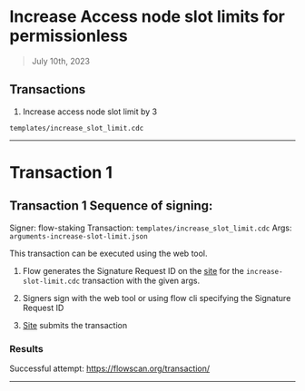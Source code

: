 # Increase Access node slot limits for permissionless

> July 10th, 2023

## Transactions

1. Increase access node slot limit by 3

`templates/increase_slot_limit.cdc`
___

# Transaction 1

## Transaction 1 Sequence of signing: 

Signer: flow-staking
Transaction: `templates/increase_slot_limit.cdc`
Args: `arguments-increase-slot-limit.json`

This transaction can be executed using the web tool.

1. Flow generates the Signature Request ID on the [site](https://flow-multisig-git-service-account-onflow.vercel.app/mainnet?type=&name=&param=%5B%5D&acct=0x8624b52f9ddcd04a&limit=9999) for the `increase-slot-limit.cdc` transaction with the given args.

2. Signers sign with the web tool or using flow cli specifying the Signature Request ID

3. [Site](https://flow-multisig-git-service-account-onflow.vercel.app/mainnet) submits the transaction


### Results

Successful attempt:
https://flowscan.org/transaction/

___